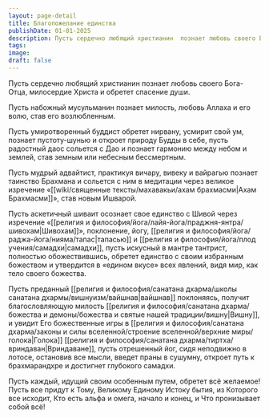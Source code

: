 ```yaml
---
layout: page-detail
title: Благопожелание единства
publishDate: 01-01-2025
description: Пусть сердечно любящий христианин  познает любовь своего Бога-Отца,  милосердие Христа и обретет спасение души.
tags:
image:
draft: false
---
```

Пусть сердечно любящий христианин  познает любовь своего Бога-Отца,  милосердие Христа и обретет спасение души.

Пусть набожный мусульманин  познает милость, любовь Аллаха  и его волю, став его возлюбленным.

Пусть умиротворенный буддист  обретет нирвану, усмирит свой ум,  познает пустоту-шунью  и откроет природу Будды в себе, пусть радостный даос сольется с Дао  и познает гармонию между небом и землей,  став земным или небесным бессмертным. 

Пусть мудрый адвайтист,  практикуя вичару, вивеку и вайрагью  познает таинство Брахмана и сольется с ним в медитации  через великое изречение  «[[wiki/священные тексты/махавакьи/ахам брахмасми|Ахам Брахмасми]]», став новым Ишварой. 

Пусть аскетичный шиваит  осознает свое единство с Шивой  через изречение «[[религия и философия/йога/лайя-йога/праджня-янтра/шивохам|Шивохам]]»,  поклонение, йогу, [[религия и философия/йога/раджа-йога/нияма/тапас|тапасью]] и [[религия и философия/йога/плод учения/самадхи|самадхи]], пусть искусный в мантре тантрист,  полностью обожествившись,  обретет единство с своим избранным божеством и утвердится в «едином вкусе» всех явлений,  видя мир, как тело своего божества. 

Пусть преданный [[религия и философия/санатана дхарма/школы санатана дхармы/вишнуизм/вайшнав|вайшнав]] поклоняясь,  получит благословляющую милость [[религия и философия/санатана дхарма/божества и демоны/божества и святые нашей традиции/вишну|Вишну]],  и увидит Его божественные игры в [[религия и философия/санатана дхарма/законы и силы вселенной/строение вселенной/верхние миры/голока|Голока]] [[религия и философия/санатана дхарма/тиртха/вриндаван|Вриндаване]], пусть отрешенный йог,  сидя неподвижно в лотосе,  остановив все мысли,  введет праны в сушумну, откроет путь к брахмарандхре  и достигнет глубокого самадхи. 

Пусть каждый,  идущий своим особенным путем,  обретет всё желаемое! Пусть все придут к Тому,  Великому Единому Истоку бытия,  из Которого все исходит, Кто есть альфа и омега,  начало и конец,  и Что пронизывает собой всё!